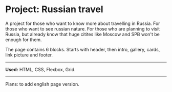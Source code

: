 # Project: Russian travel

A project for those who want to know more about travelling in Russia. For those who want to see russian nature. 
For those who are planning to visit Russia, but already know that huge citites like Moscow and SPB won't be enough for them.

The page contains 6 blocks. Starts with header, then intro, gallery, cards, link picture and footer.

------ 
**Used:** HTML, CSS, Flexbox, Grid.

------ 
Plans: to add english page version.




